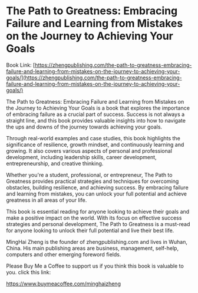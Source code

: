 # The Path to Greatness: Embracing Failure and Learning from Mistakes on the Journey to Achieving Your Goals

Book Link: [https://zhengpublishing.com/the-path-to-greatness-embracing-failure-and-learning-from-mistakes-on-the-journey-to-achieving-your-goals/](https://zhengpublishing.com/the-path-to-greatness-embracing-failure-and-learning-from-mistakes-on-the-journey-to-achieving-your-goals/)

The Path to Greatness: Embracing Failure and Learning from Mistakes on the Journey to Achieving Your Goals is a book that explores the importance of embracing failure as a crucial part of success. Success is not always a straight line, and this book provides valuable insights into how to navigate the ups and downs of the journey towards achieving your goals.

Through real-world examples and case studies, this book highlights the significance of resilience, growth mindset, and continuously learning and growing. It also covers various aspects of personal and professional development, including leadership skills, career development, entrepreneurship, and creative thinking.

Whether you're a student, professional, or entrepreneur, The Path to Greatness provides practical strategies and techniques for overcoming obstacles, building resilience, and achieving success. By embracing failure and learning from mistakes, you can unlock your full potential and achieve greatness in all areas of your life.

This book is essential reading for anyone looking to achieve their goals and make a positive impact on the world. With its focus on effective success strategies and personal development, The Path to Greatness is a must-read for anyone looking to unlock their full potential and live their best life.

MingHai Zheng is the founder of zhengpublishing.com and lives in Wuhan, China. His main publishing areas are business, management, self-help, computers and other emerging foreword fields.

Please Buy Me a Coffee to support us if you think this book is valuable to you. click this link:

https://www.buymeacoffee.com/minghaizheng

